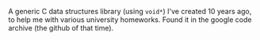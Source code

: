 A generic C data structures library (using `void*`) I've created 10 years ago, to help me with various university homeworks. Found it in the google code archive (the github of that time). 
